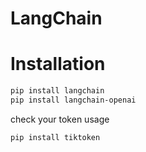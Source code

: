 # LangChain

# Installation
```bash
pip install langchain
pip install langchain-openai
```

check your token usage
```bash
pip install tiktoken
```